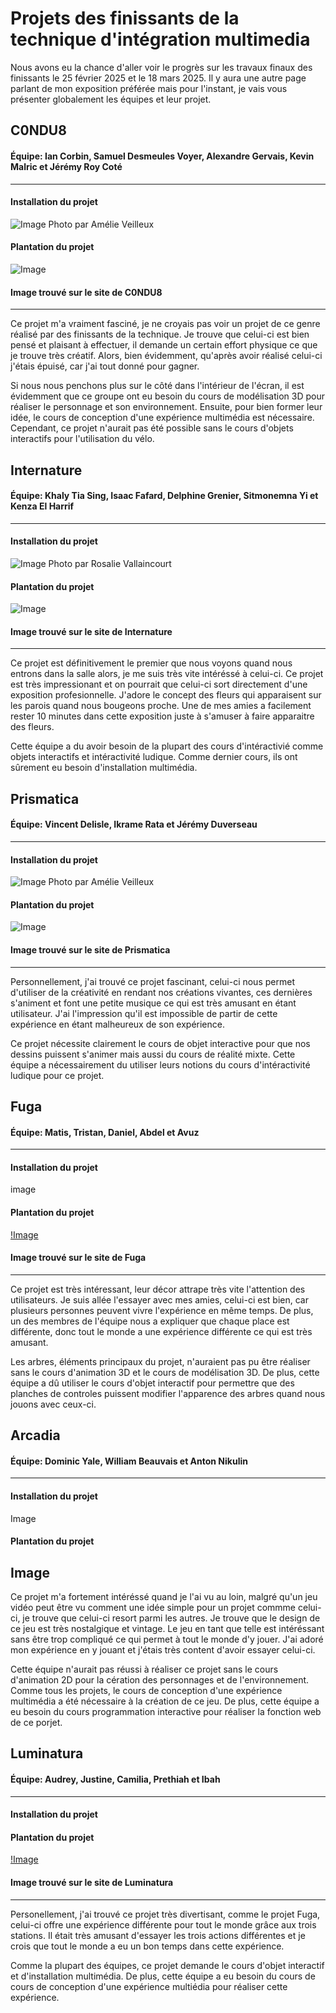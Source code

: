 # Projets des finissants de la technique d'intégration multimedia #
Nous avons eu la chance d'aller voir le progrès sur les travaux finaux des finissants le 25 février 2025 et le 18 mars 2025. Il y aura une autre page parlant de mon exposition préférée mais pour l'instant, je vais vous présenter globalement les équipes et leur projet.
## C0NDU8 ##
#### Équipe: Ian Corbin, Samuel Desmeules Voyer, Alexandre Gervais, Kevin Malric et Jérémy Roy Coté ####
---------------
#### Installation du projet ####
![Image](media/C0NDU8_veloecran.jpg)
Photo par Amélie Veilleux
#### Plantation du projet ####
![Image](media/C0NDU8_plantation.webp)
#### Image trouvé sur le site de C0NDU8 ####
---------------

Ce projet m'a vraiment fasciné, je ne croyais pas voir un projet de ce genre réalisé par des finissants de la technique. Je trouve que celui-ci est bien pensé et plaisant à effectuer, il demande un certain effort physique ce que je trouve très créatif. Alors, bien évidemment, qu'après avoir réalisé celui-ci j'étais épuisé, car j'ai tout donné pour gagner.

Si nous nous penchons plus sur le côté dans l'intérieur de l'écran, il est évidemment que ce groupe ont eu besoin du cours de modélisation 3D pour réaliser le personnage et son environnement. Ensuite, pour bien former leur idée, le cours de conception d'une expérience multimédia est nécessaire. Cependant, ce projet n'aurait pas été possible sans le cours d'objets interactifs pour l'utilisation du vélo.

## Internature ##
#### Équipe: Khaly Tia Sing, Isaac Fafard, Delphine Grenier, Sitmonemna Yi et Kenza El Harrif ####
---------------
#### Installation du projet ####
![Image](media/internature_ecran.jpg)
Photo par Rosalie Vallaincourt
#### Plantation du projet ####
![Image](media/internature_plantation.jpg)
#### Image trouvé sur le site de Internature ####
---------------
Ce projet est définitivement le premier que nous voyons quand nous entrons dans la salle alors, je me suis très vite intéréssé à celui-ci. Ce projet est très impressionant et on pourrait que celui-ci sort directement d'une exposition profesionnelle. J'adore le concept des fleurs qui apparaisent sur les parois quand nous bougeons proche. Une de mes amies a facilement rester 10 minutes dans cette exposition juste à s'amuser à faire apparaitre des fleurs. 

Cette équipe a du avoir besoin de la plupart des cours d'intéractivié comme objets interactifs et intéractivité ludique. Comme dernier cours, ils ont sûrement eu besoin d'installation multimédia.

## Prismatica ##
#### Équipe: Vincent Delisle, Ikrame Rata et Jérémy Duverseau ####
---------------
#### Installation du projet ####
![Image](media/prismatica_dessin_main.png)
Photo par Amélie Veilleux
#### Plantation du projet ####
![Image](media/prismatica_plantation.jpg)
#### Image trouvé sur le site de Prismatica ####
---------------
Personnellement, j'ai trouvé ce projet fascinant, celui-ci nous permet d'utiliser de la créativité en rendant nos créations vivantes, ces dernières s'animent et font une petite musique ce qui est très amusant en étant utilisateur. J'ai l'impression qu'il est impossible de partir de cette expérience en étant malheureux de son expérience. 

Ce projet nécessite clairement le cours de objet interactive pour que nos dessins puissent s'animer mais aussi du cours de réalité mixte. Cette équipe a nécessairement du utiliser leurs notions du cours d'intéractivité ludique pour ce projet. 

## Fuga ##
#### Équipe: Matis, Tristan, Daniel, Abdel et Avuz ####
---------------
#### Installation du projet ####
image
#### Plantation du projet ####
[!Image](media/fuga_plantation.png)
#### Image trouvé sur le site de Fuga ####
---------------

Ce projet est très intéressant, leur décor attrape très vite l'attention des utilisateurs. Je suis allée l'essayer avec mes amies, celui-ci est bien, car plusieurs personnes peuvent vivre l'expérience en même temps. De plus, un des membres de l'équipe nous a expliquer que chaque place est différente, donc tout le monde a une expérience différente ce qui est très amusant.

Les arbres, éléments principaux du projet, n'auraient pas pu être réaliser sans le cours d'animation 3D et le cours de modélisation 3D. De plus, cette équipe a dû utiliser le cours d'objet interactif pour permettre que des planches de controles puissent modifier l'apparence des arbres quand nous jouons avec ceux-ci.


## Arcadia ##
#### Équipe: Dominic Yale, William Beauvais et Anton Nikulin ####
---------------
#### Installation du projet ####
Image
#### Plantation du projet ####
Image
---------------

Ce projet m'a fortement intéréssé quand je l'ai vu au loin, malgré qu'un jeu vidéo peut être vu comment une idée simple pour un projet commme celui-ci, je trouve que celui-ci resort parmi les autres. Je trouve que le design de ce jeu  est très nostalgique et vintage. Le jeu en tant que telle est intéréssant sans être trop compliqué ce qui permet à tout le monde d'y jouer. J'ai adoré mon expérience en y jouant et j'étais très content d'avoir essayer celui-ci. 

Cette équipe n'aurait pas réussi à réaliser ce projet sans le cours d'animation 2D pour la cération des personnages et de l'environnement. Comme tous les projets, le cours de conception d'une expérience multimédia a été nécessaire à la création de ce jeu. De plus, cette équipe a eu besoin du cours programmation interactive pour réaliser la fonction web de ce porjet.

## Luminatura ##
#### Équipe: Audrey, Justine, Camilia, Prethiah et Ibah ####
---------------
#### Installation du projet ####

#### Plantation du projet ####
[!Image](media/luminatura_plantation.jpg)
#### Image trouvé sur le site de Luminatura ####
---------------
Personellement, j'ai trouvé ce projet très divertisant, comme le projet Fuga, celui-ci offre une expérience différente pour tout le monde grâce aux trois stations. Il était très amusant d'essayer les trois actions différentes et je crois que tout le monde a eu un bon temps dans cette expérience. 

Comme la plupart des équipes, ce projet demande le cours d'objet interactif et d'installation multimédia. De plus, cette équipe a eu besoin du cours de cours de conception d'une expérience multiédia pour réaliser cette expérience. 
